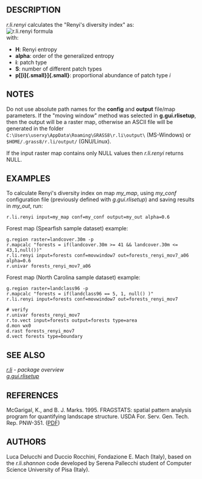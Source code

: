 ## DESCRIPTION

*r.li.renyi* calculates the \"Renyi\'s diversity index\" as:\
![r.li.renyi formula](r_li_renyi.png)\
with:

-   **H**: Renyi entropy
-   **alpha**: order of the generalized entropy
-   **i**: patch type
-   **S**: number of different patch types
-   **p[[i]{.small}]{.small}**: proportional abundance of patch type *i*

## NOTES

Do not use absolute path names for the **config** and **output**
file/map parameters. If the \"moving window\" method was selected in
**g.gui.rlisetup**, then the output will be a raster map, otherwise an
ASCII file will be generated in the folder
`C:\Users\userxy\AppData\Roaming\GRASS8\r.li\output\` (MS-Windows) or
`$HOME/.grass8/r.li/output/` (GNU/Linux).

If the input raster map contains only NULL values then *r.li.renyi*
returns NULL.

## EXAMPLES

To calculate Renyi\'s diversity index on map *my_map*, using *my_conf*
configuration file (previously defined with *g.gui.rlisetup*) and saving
results in *my_out*, run:

```
r.li.renyi input=my_map conf=my_conf output=my_out alpha=0.6
```

Forest map (Spearfish sample dataset) example:

```
g.region raster=landcover.30m -p
r.mapcalc "forests = if(landcover.30m >= 41 && landcover.30m <= 43,1,null())"
r.li.renyi input=forests conf=movwindow7 out=forests_renyi_mov7_a06 alpha=0.6
r.univar forests_renyi_mov7_a06
```

Forest map (North Carolina sample dataset) example:

```
g.region raster=landclass96 -p
r.mapcalc "forests = if(landclass96 == 5, 1, null() )"
r.li.renyi input=forests conf=movwindow7 out=forests_renyi_mov7

# verify
r.univar forests_renyi_mov7
r.to.vect input=forests output=forests type=area
d.mon wx0
d.rast forests_renyi_mov7
d.vect forests type=boundary
```

## SEE ALSO

*[r.li](r.li.html) - package overview\
[g.gui.rlisetup](g.gui.rlisetup.html)*

## REFERENCES

McGarigal, K., and B. J. Marks. 1995. FRAGSTATS: spatial pattern
analysis program for quantifying landscape structure. USDA For. Serv.
Gen. Tech. Rep. PNW-351. ([PDF](http://treesearch.fs.fed.us/pubs/3064))

## AUTHORS

Luca Delucchi and Duccio Rocchini, Fondazione E. Mach (Italy), based on
the *r.li.shannon* code developed by Serena Pallecchi student of
Computer Science University of Pisa (Italy).
